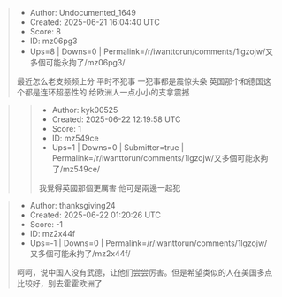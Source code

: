 > - Author: Undocumented_1649
> - Created: 2025-06-21 16:04:40 UTC
> - Score: 8
> - ID: mz06pg3
> - Ups=8 | Downs=0 | Permalink=/r/iwanttorun/comments/1lgzojw/又多個可能永拘了/mz06pg3/
>
> 最近怎么老支频频上分 平时不犯事 一犯事都是震惊头条 英国那个和德国这个都是连环超恶性的 给欧洲人一点小小的支拿震撼

>> - Author: kyk00525
>> - Created: 2025-06-22 12:19:58 UTC
>> - Score: 1
>> - ID: mz549ce
>> - Ups=1 | Downs=0 | Submitter=true | Permalink=/r/iwanttorun/comments/1lgzojw/又多個可能永拘了/mz549ce/
>>
>> 我覺得英國那個更厲害 他可是兩邊一起犯

> - Author: thanksgiving24
> - Created: 2025-06-22 01:20:26 UTC
> - Score: -1
> - ID: mz2x44f
> - Ups=-1 | Downs=0 | Permalink=/r/iwanttorun/comments/1lgzojw/又多個可能永拘了/mz2x44f/
>
> 呵呵，说中国人没有武德，让他们尝尝厉害。但是希望类似的人在美国多点比较好，别去霍霍欧洲了
